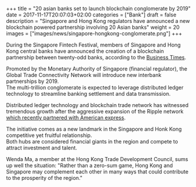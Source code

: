 +++
title = "20 asian banks set to launch blockchain conglomerate by 2019"
date = 2017-11-17T20:07:03+02:00
categories = ["Bank"]
draft = false
description = "Singapore and Hong Kong regulators have announced a new blockchain powered partnership involving 20 Asian banks"
weight = 20
images = ["images/news/singapore-hongkong-conglomerate.png"]
+++

During the Singapore Fintech Festival, members of Singapore and Hong Kong central banks have announced the creation of a blockchain partnership between twenty-odd banks, according to the [Business Times](http://www.businesstimes.com.sg/government-economy/20-banks-likely-to-join-frenemy-trade-pact-between-hong-kong-and-singapore).

Promoted by the Monetary Authority of Singapore (financial regulator), the Global Trade Connectivity Network will introduce new interbank partnerships by 2019.  
The multi-trillion conglomerate is expected to leverage distributed ledger technology to streamline banking settlement and data transmission.

Distributed ledger technology and blockchain trade network has witnessed tremendous growth after the aggressive expansion of the Ripple network [which recently partnered with American express](http://fortune.com/2017/11/16/amex-payments-ripple-blockchain/).

The initiative comes as a new landmark in the Singapore and Honk Kong competitive yet fruitful relationship.  
Both hubs are considered financial giants in the region and compete to attract investment and talent. 

Wenda Ma, a member at the Hong Kong Trade Development Council, sums up well the situation: "Rather than a zero-sum game, Hong Kong and Singapore may complement each other in many ways that could contribute to the prosperity of the region."
